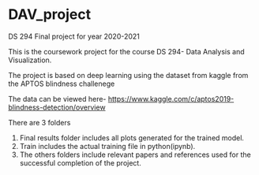 # DAV_project
DS 294 Final project for year 2020-2021

This is the coursework project for the course DS 294- Data Analysis and Visualization.

The project is based on deep learning using the dataset from kaggle from the APTOS blindness challenege

The data can be viewed here- https://www.kaggle.com/c/aptos2019-blindness-detection/overview

There are 3 folders
1. Final results folder includes all plots generated for the trained model.
2. Train includes the actual training file in python(ipynb).
3. The others folders include relevant papers and references used for the successful completion of the project.

